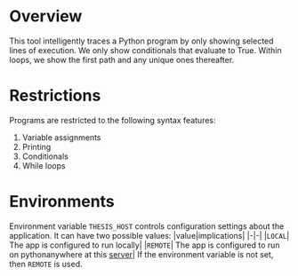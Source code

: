 # Overview

This tool intelligently traces a Python program by only showing selected lines of execution.
We only show conditionals that evaluate to True.
Within loops, we show the first path and any unique ones thereafter.

# Restrictions

Programs are restricted to the following syntax features:

1. Variable assignments
2. Printing
3. Conditionals
4. While loops

# Environments

Environment variable `THESIS_HOST` controls configuration settings about the application.
It can have two possible values:
|value|implications|
|-|-|
|`LOCAL`| The app is configured to run locally|
|`REMOTE`| The app is configured to run on pythonanywhere at this [server](https://z5267282.pythonanywhere.com/)|
If the environment variable is not set, then `REMOTE` is used.
